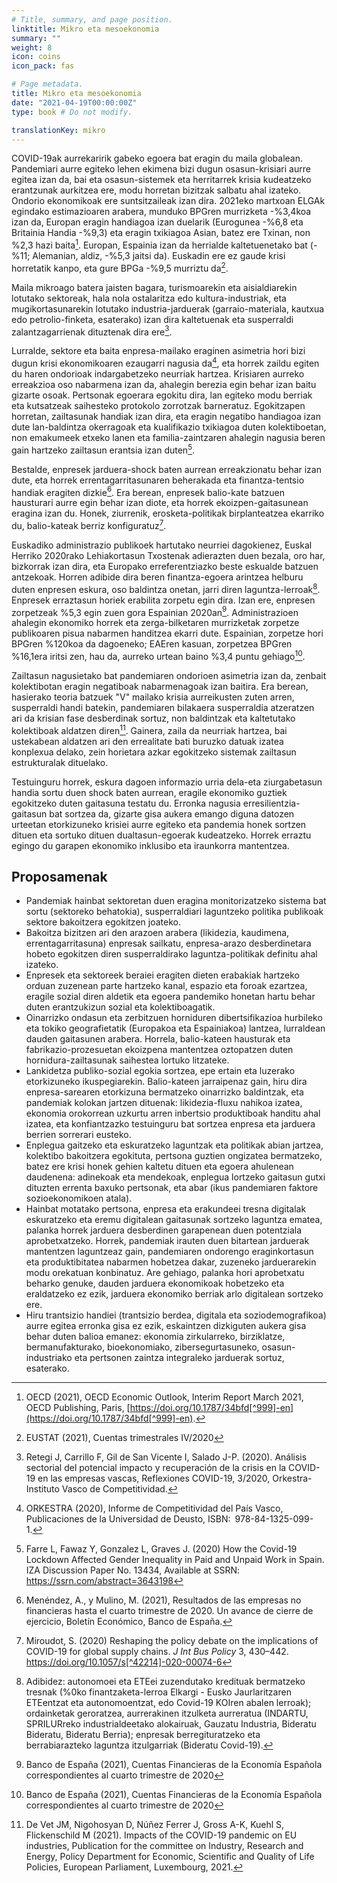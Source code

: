 ```yaml
---
# Title, summary, and page position.
linktitle: Mikro eta mesoekonomia
summary: ""
weight: 8
icon: coins
icon_pack: fas

# Page metadata.
title: Mikro eta mesoekonomia
date: "2021-04-19T00:00:00Z"
type: book # Do not modify.

translationKey: mikro
---
```


    

COVID-19ak aurrekaririk gabeko egoera bat eragin du maila globalean. Pandemiari aurre egiteko lehen ekimena bizi dugun osasun-krisiari aurre egitea izan da, bai eta osasun-sistemek eta herritarrek krisia kudeatzeko erantzunak aurkitzea ere, modu horretan bizitzak salbatu ahal izateko. Ondorio ekonomikoak ere suntsitzaileak izan dira. 2021eko martxoan ELGAk egindako estimazioaren arabera, munduko BPGren murrizketa -%3,4koa izan da, Europan eragin handiagoa izan duelarik (Eurogunea -%6,8 eta Britainia Handia -%9,3) eta eragin txikiagoa Asian, batez ere Txinan, non %2,3 hazi baita[^1]. Europan, Espainia izan da herrialde kaltetuenetako bat (-%11; Alemanian, aldiz, -%5,3 jaitsi da). Euskadin ere ez gaude krisi horretatik kanpo, eta gure BPGa -%9,5 murriztu da[^2].

Maila mikroago batera jaisten bagara, turismoarekin eta aisialdiarekin lotutako sektoreak, hala nola ostalaritza edo kultura-industriak, eta mugikortasunarekin lotutako industria-jarduerak (garraio-materiala, kautxua edo petrolio-finketa, esaterako) izan dira kaltetuenak eta susperraldi zalantzagarrienak dituztenak dira ere[^3].

Lurralde, sektore eta baita enpresa-mailako eraginen asimetria hori bizi dugun krisi ekonomikoaren ezaugarri nagusia da[^4], eta horrek zaildu egiten du haren ondorioak indargabetzeko neurriak hartzea. Krisiaren aurreko erreakzioa oso nabarmena izan da, ahalegin berezia egin behar izan baitu gizarte osoak. Pertsonak egoerara egokitu dira, lan egiteko modu berriak eta kutsatzeak saihesteko protokolo zorrotzak barneratuz. Egokitzapen horretan, zailtasunak handiak izan dira, eta eragin negatibo handiagoa izan dute lan-baldintza okerragoak eta kualifikazio txikiagoa duten kolektiboetan, non emakumeek etxeko lanen eta familia-zaintzaren ahalegin nagusia beren gain hartzeko zailtasun erantsia izan duten[^5].

Bestalde, enpresek jarduera-shock baten aurrean erreakzionatu behar izan dute, eta horrek errentagarritasunaren beherakada eta finantza-tentsio handiak eragiten dizkie[^6]. Era berean, enpresek balio-kate batzuen hausturari aurre egin behar izan diote, eta horrek ekoizpen-gaitasunean eragina izan du. Honek, ziurrenik, erosketa-politikak birplanteatzea ekarriko du, balio-kateak berriz konfiguratuz[^7].

Euskadiko administrazio publikoek hartutako neurriei dagokienez, Euskal Herriko 2020rako Lehiakortasun Txostenak adierazten duen bezala, oro har, bizkorrak izan dira, eta Europako erreferentziazko beste eskualde batzuen antzekoak. Horren adibide dira beren finantza-egoera arintzea helburu duten enpresen eskura, oso baldintza onetan, jarri diren laguntza-lerroak[^8]. Enpresek erraztasun horiek erabilita zorpetu egin dira. Izan ere, enpresen zorpetzeak %5,3 egin zuen gora Espainian 2020an[^9]. Administrazioen ahalegin ekonomiko horrek eta zerga-bilketaren murrizketak zorpetze publikoaren pisua nabarmen handitzea ekarri dute. Espainian, zorpetze hori BPGren %120koa da dagoeneko; EAEren kasuan, zorpetzea BPGren %16,1era iritsi zen, hau da, aurreko urtean baino %3,4 puntu gehiago[^9].

    

Zailtasun nagusietako bat pandemiaren ondorioen asimetria izan da, zenbait kolektibotan eragin negatiboak nabarmenagoak izan baitira. Era berean, hasierako teoria batzuek "V" mailako krisia aurreikusten zuten arren, susperraldi handi batekin, pandemiaren bilakaera susperraldia atzeratzen ari da krisian fase desberdinak sortuz, non baldintzak eta kaltetutako kolektiboak aldatzen diren[^10]. Gainera, zaila da neurriak hartzea, bai ustekabean aldatzen ari den errealitate bati buruzko datuak izatea konplexua delako, zein horietara azkar egokitzeko sistemak zailtasun estrukturalak dituelako.

Testuinguru horrek, eskura dagoen informazio urria dela-eta ziurgabetasun handia sortu duen shock baten aurrean, eragile ekonomiko guztiek egokitzeko duten gaitasuna testatu du. Erronka nagusia erresilientzia-gaitasun bat sortzea da, gizarte gisa aukera emango diguna datozen urteetan etorkizuneko krisiei aurre egiteko eta pandemia honek sortzen dituen eta sortuko dituen dualtasun-egoerak kudeatzeko. Horrek erraztu egingo du garapen ekonomiko inklusibo eta iraunkorra mantentzea.

## Proposamenak

- Pandemiak hainbat sektoretan duen eragina monitorizatzeko sistema bat sortu (sektoreko behatokia), susperraldiari laguntzeko politika publikoak sektore bakoitzera egokitzen joateko.
- Bakoitza bizitzen ari den arazoen arabera (likidezia, kaudimena, errentagarritasuna) enpresak sailkatu, enpresa-arazo desberdinetara hobeto egokitzen diren susperraldirako laguntza-politikak definitu ahal izateko.
- Enpresek eta sektoreek beraiei eragiten dieten erabakiak hartzeko orduan zuzenean parte hartzeko kanal, espazio eta foroak ezartzea, eragile sozial diren aldetik eta egoera pandemiko honetan hartu behar duten erantzukizun sozial eta kolektiboagatik.
- Oinarrizko ondasun eta zerbitzuen horniduren dibertsifikazioa hurbileko eta tokiko geografietatik (Europakoa eta Espainiakoa) lantzea, lurraldean dauden gaitasunen arabera. Horrela, balio-kateen hausturak eta fabrikazio-prozesuetan ekoizpena mantentzea oztopatzen duten hornidura-zailtasunak saihestea lortuko litzateke.
- Lankidetza publiko-sozial egokia sortzea, epe ertain eta luzerako etorkizuneko ikuspegiarekin. Balio-kateen jarraipenaz gain, hiru dira enpresa-sarearen etorkizuna bermatzeko oinarrizko baldintzak, eta pandemiak kolokan jartzen dituenak: likidezia-fluxu nahikoa izatea, ekonomia orokorrean uzkurtu arren inbertsio produktiboak handitu ahal izatea, eta konfiantzazko testuinguru bat sortzea enpresa eta jarduera berrien sorrerari eusteko.
- Enplegua gaitzeko eta eskuratzeko laguntzak eta politikak abian jartzea, kolektibo bakoitzera egokituta, pertsona guztien ongizatea bermatzeko, batez ere krisi honek gehien kaltetu dituen eta egoera ahulenean daudenena: adinekoak eta mendekoak, enplegua lortzeko gaitasun gutxi dituzten errenta baxuko pertsonak, eta abar (ikus pandemiaren faktore sozioekonomikoen atala).
- Hainbat motatako pertsona, enpresa eta erakundeei tresna digitalak eskuratzeko eta eremu digitalean gaitasunak sortzeko laguntza ematea, palanka horrek jarduera desberdinen garapenean duen potentziala aprobetxatzeko. Horrek, pandemiak irauten duen bitartean jarduerak mantentzen laguntzeaz gain, pandemiaren ondorengo eraginkortasun eta produktibitatea nabarmen hobetzea dakar, zuzeneko jarduerarekin modu orekatuan konbinatuz. Are gehiago, palanka hori aprobetxatu beharko genuke, dauden jarduera ekonomikoak hobetzeko eta eraldatzeko ez ezik, jarduera ekonomiko berriak arlo digitalean sortzeko ere.
- Hiru trantsizio handiei (trantsizio berdea, digitala eta soziodemografikoa) aurre egitea erronka gisa ez ezik, eskaintzen dizkiguten aukera gisa behar duten balioa emanez: ekonomia zirkularreko, birziklatze, bermanufakturako, bioekonomiako, zibersegurtasuneko, osasun-industriako eta pertsonen zaintza integraleko jarduerak sortuz, esaterako.
    

  
  

[^1]: OECD (2021), OECD Economic Outlook, Interim Report March 2021, OECD Publishing, Paris, [https://doi.org/10.1787/34bfd[^999]-en](https://doi.org/10.1787/34bfd[^999]-en).

[^2]: EUSTAT (2021), Cuentas trimestrales IV/2020

[^3]: Retegi J, Carrillo F, Gil de San Vicente I, Salado J-P. (2020). Análisis sectorial del potencial impacto y recuperación de la crisis en la COVID-19 en las empresas vascas, Reflexiones COVID-19, 3/2020, Orkestra-Instituto Vasco de Competitividad.

[^4]: ORKESTRA (2020), Informe de Competitividad del País Vasco, Publicaciones de la Universidad de Deusto, ISBN: 978-84-1325-099-1.

[^5]: Farre L, Fawaz Y, Gonzalez L, Graves J. (2020) How the Covid-19 Lockdown Affected Gender Inequality in Paid and Unpaid Work in Spain. IZA Discussion Paper No. 13434, Available at SSRN: https://ssrn.com/abstract=3643198

[^6]: Menéndez, A., y Mulino, M. (2021), Resultados de las empresas no financieras hasta el cuarto trimestre de 2020. Un avance de cierre de ejercicio, Boletín Económico, Banco de España.

[^7]: Miroudot, S. (2020) Reshaping the policy debate on the implications of COVID-19 for global supply chains. _J Int Bus Policy_ 3, 430–442. https://doi.org/10.1057/s[^42214]-020-00074-6

[^9]: Banco de España (2021), Cuentas Financieras de la Economía Española correspondientes al cuarto trimestre de 2020

[^10]: De Vet JM, Nigohosyan D, Núñez Ferrer J, Gross A-K, Kuehl S, Flickenschild M (2021). Impacts of the COVID-19 pandemic on EU industries, Publication for the committee on Industry, Research and Energy, Policy Department for Economic, Scientific and Quality of Life Policies, European Parliament, Luxembourg, 2021.

[^8]: Adibidez: autonomoei eta ETEei zuzendutako kredituak bermatzeko tresnak (%0ko finantzaketa-lerroa Elkargi - Eusko Jaurlaritzaren ETEentzat eta autonomoentzat, edo Covid-19 KOIren abalen lerroak); ordainketak geroratzea, aurrerakinen itzulketa aurreratua (INDARTU, SPRILURreko industrialdeetako alokairuak, Gauzatu Industria, Bideratu Bideratu, Bideratu Berria); enpresak berregituratzeko eta berrabiarazteko laguntza itzulgarriak (Bideratu Covid-19).

